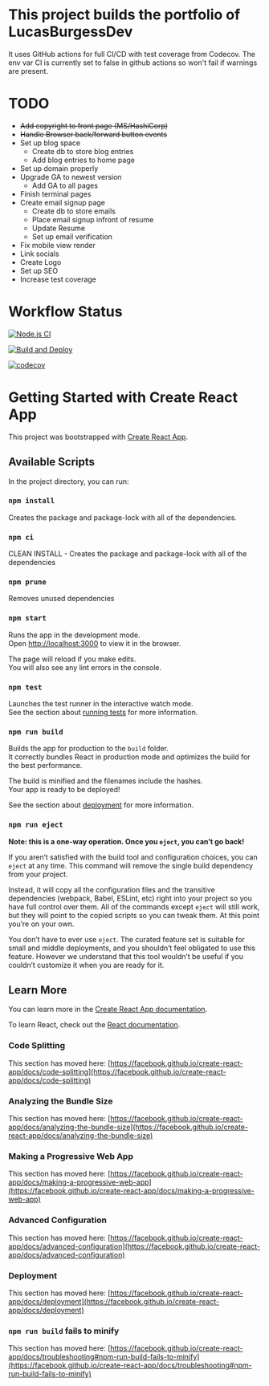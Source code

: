 # This project builds the portfolio of LucasBurgessDev

It uses GitHub actions for full CI/CD with test coverage from Codecov.
The env var CI is currently set to false in github actions so won't fail if warnings are present.

# TODO

* ~~Add copyright to front page (MS/HashiCorp)~~
* ~~Handle Browser back/forward button events~~
* Set up blog space
    * Create db to store blog entries
    * Add blog entries to home page
* Set up domain properly
* Upgrade GA to newest version
    * Add GA to all pages
* Finish terminal pages
* Create email signup page
    * Create db to store emails
    * Place email signup infront of resume
    * Update Resume
    * Set up email verification
* Fix mobile view render
* Link socials
* Create Logo
* Set up SEO
* Increase test coverage


# Workflow Status

[![Node.js CI](https://github.com/LucasBurgessDev/LucasBurgessDev.github.io/actions/workflows/node.js.yml/badge.svg?branch=test)](https://github.com/LucasBurgessDev/LucasBurgessDev.github.io/actions/workflows/node.js.yml)

[![Build and Deploy](https://github.com/LucasBurgessDev/LucasBurgessDev.github.io/actions/workflows/github-pages.yml/badge.svg?branch=main)](https://github.com/LucasBurgessDev/LucasBurgessDev.github.io/actions/workflows/github-pages.yml)

[![codecov](https://codecov.io/gh/LucasBurgessDev/LucasBurgessDev.github.io/branch/main/graph/badge.svg?token=AILYDF7SPM)](https://codecov.io/gh/LucasBurgessDev/LucasBurgessDev.github.io)
# Getting Started with Create React App

This project was bootstrapped with [Create React App](https://github.com/facebook/create-react-app).

## Available Scripts

In the project directory, you can run:

### `npm install`
Creates the package and package-lock with all of the dependencies.
### `npm ci`
CLEAN INSTALL - Creates the package and package-lock with all of the dependencies
### `npm prune`
Removes unused dependencies
### `npm start`

Runs the app in the development mode.\
Open [http://localhost:3000](http://localhost:3000) to view it in the browser.

The page will reload if you make edits.\
You will also see any lint errors in the console.

### `npm test`

Launches the test runner in the interactive watch mode.\
See the section about [running tests](https://facebook.github.io/create-react-app/docs/running-tests) for more information.

### `npm run build`

Builds the app for production to the `build` folder.\
It correctly bundles React in production mode and optimizes the build for the best performance.

The build is minified and the filenames include the hashes.\
Your app is ready to be deployed!

See the section about [deployment](https://facebook.github.io/create-react-app/docs/deployment) for more information.

### `npm run eject`

**Note: this is a one-way operation. Once you `eject`, you can’t go back!**

If you aren’t satisfied with the build tool and configuration choices, you can `eject` at any time. This command will remove the single build dependency from your project.

Instead, it will copy all the configuration files and the transitive dependencies (webpack, Babel, ESLint, etc) right into your project so you have full control over them. All of the commands except `eject` will still work, but they will point to the copied scripts so you can tweak them. At this point you’re on your own.

You don’t have to ever use `eject`. The curated feature set is suitable for small and middle deployments, and you shouldn’t feel obligated to use this feature. However we understand that this tool wouldn’t be useful if you couldn’t customize it when you are ready for it.

## Learn More

You can learn more in the [Create React App documentation](https://facebook.github.io/create-react-app/docs/getting-started).

To learn React, check out the [React documentation](https://reactjs.org/).

### Code Splitting

This section has moved here: [https://facebook.github.io/create-react-app/docs/code-splitting](https://facebook.github.io/create-react-app/docs/code-splitting)

### Analyzing the Bundle Size

This section has moved here: [https://facebook.github.io/create-react-app/docs/analyzing-the-bundle-size](https://facebook.github.io/create-react-app/docs/analyzing-the-bundle-size)

### Making a Progressive Web App

This section has moved here: [https://facebook.github.io/create-react-app/docs/making-a-progressive-web-app](https://facebook.github.io/create-react-app/docs/making-a-progressive-web-app)

### Advanced Configuration

This section has moved here: [https://facebook.github.io/create-react-app/docs/advanced-configuration](https://facebook.github.io/create-react-app/docs/advanced-configuration)

### Deployment

This section has moved here: [https://facebook.github.io/create-react-app/docs/deployment](https://facebook.github.io/create-react-app/docs/deployment)

### `npm run build` fails to minify

This section has moved here: [https://facebook.github.io/create-react-app/docs/troubleshooting#npm-run-build-fails-to-minify](https://facebook.github.io/create-react-app/docs/troubleshooting#npm-run-build-fails-to-minify)
